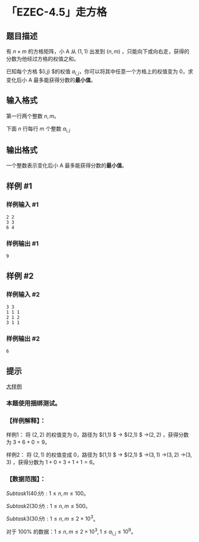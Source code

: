 # 「EZEC-4.5」走方格

## 题目描述

有 $n\times m$ 的方格矩阵，小 A 从 $(1,1)$ 出发到 $(n,m)$ ，只能向下或向右走，获得的分数为他经过方格的权值之和。

已知每个方格 $(i,j) $的权值 $a_{i,j}$，你可以将其中任意一个方格上的权值变为 $0$，求变化后小 A 最多能获得分数的**最小值**。

## 输入格式

第一行两个整数 $n,m$。

下面 $n$ 行每行 $m$ 个整数 $a_{i,j}$

## 输出格式

一个整数表示变化后小 A 最多能获得分数的**最小值**。

## 样例 #1

### 样例输入 #1
```
2 2
3 3 
6 4
```

### 样例输出 #1

```
9
```

## 样例 #2

### 样例输入 #2
```
3 3
1 1 1
2 1 2
3 1 1
```

### 样例输出 #2

```
6
```

## 提示

[大样例](https://www.luogu.com.cn/paste/aeqswjyj)

### 本题使用捆绑测试。

### 【样例解释】：

样例1： 将 $(2,2)$ 的权值变为 $0$，路径为 $(1,1) $ -> $(2,1) $ ->$(2,2)$ ，获得分数为 $3+6+0=9$。

样例2： 将 $(2,1)$ 的权值变成 $0$，路径为 $(1,1) $ -> $(2,1) $ ->$(3,1)$  ->$(3,2)$  ->$(3,3)$ ，获得分数为 $1+0+3+1+1=6$。

### 【数据范围】：

$Subtask1(40分):1\le n,m \le 100$。

$Subtask2(30分):1\le n,m \le 500$。

$Subtask3(30分):1\le n,m \le 2 \times 10^3$。

对于 $100\%$ 的数据：$1\le n,m\le 2\times 10^3,1\le a_{i,j} \le 10^9$。
